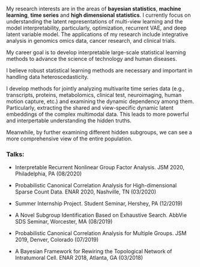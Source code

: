My research interests are in the areas of **bayesian statistics**, **machine learning**, **time series** and **high dimensional statistics**. I currently focus on understanding the latent representations of multi-view learning and the model interpretability, particularly, optimization, recurrent VAE, and deep latent variable model. The applications of my research include integrative analysis in genomics omics data, cancer research, and clinical trials.

My career goal is to develop interpretable large-scale statistical learning methods to advance the science of technology and human diseases.

I believe robust statistical learning methods are necessary and important in handling data heteroscedasticity. 


I develop methods for jointly analyzing multivarite time series data (e.g., transcripts, proteins, metabolomics, clinical test, neuroimaging, human motion capture, etc.) and examining the dynamic dependency among them. Particularly, extracting the shared and view-specific dynamic latent embeddings of the complex multimodal data. This leads to more powerful and interpertable understanding the hidden truths. 

Meanwhile, by further examining different hidden subgroups, we can see a more comprehensive view of the entire population.

### Talks:

- Interpretable Recurrent Nonlinear Group Factor Analysis. JSM 2020, Philadelphia, PA (08/2020)

- Probabilistic Canonical Correlation Analysis for High-dimensional Sparse Count Data. ENAR 2020, Nashville, TN (03/2020)

- Summer Internship Project. Student Seminar, Hershey, PA (12/2019)

- A Novel Subgroup Identification Based on Exhaustive Search. AbbVie SDS Seminar, Worcester, MA (08/2019)

- Probabilistic Canonical Correlation Analysis for Multiple Groups. JSM 2019, Denver, Colorado (07/2019)

- A Bayesian Framework for Rewiring the Topological Network of Intratumoral Cell. ENAR 2018, Atlanta, GA (03/2018)

